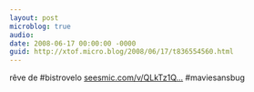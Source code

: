 ```yaml
---
layout: post
microblog: true
audio: 
date: 2008-06-17 00:00:00 -0000
guid: http://xtof.micro.blog/2008/06/17/t836554560.html
---
```

rêve de #bistrovelo [seesmic.com/v/QLkTz1Q...](http://seesmic.com/v/QLkTz1Qqki) #maviesansbug
